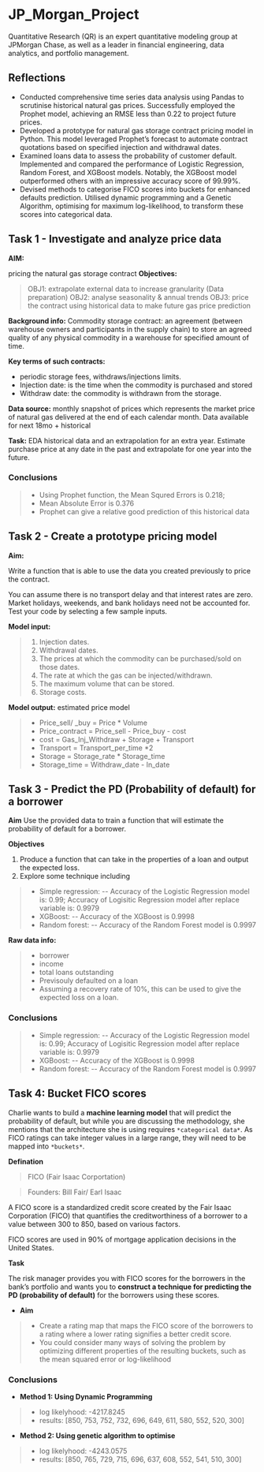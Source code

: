 # JP_Morgan_Project
Quantitative Research (QR) is an expert quantitative modeling group at JPMorgan Chase, as well as a leader in financial engineering, data analytics, and portfolio management. 

## Reflections 
-	Conducted comprehensive time series data analysis using Pandas to scrutinise historical natural gas prices. Successfully employed the Prophet model, achieving an RMSE less than 0.22 to project future prices.
-	Developed a prototype for natural gas storage contract pricing model in Python. This model leveraged Prophet’s forecast to automate contract quotations based on specified injection and withdrawal dates.
-	Examined loans data to assess the probability of customer default. Implemented and compared the performance of Logistic Regression, Random Forest, and XGBoost models. Notably, the XGBoost model outperformed others with an impressive accuracy score of 99.99%.
-	Devised methods to categorise FICO scores into buckets for enhanced defaults prediction. Utilised dynamic programming and a Genetic Algorithm, optimising for maximum log-likelihood, to transform these scores into categorical data.



## Task 1 - Investigate and analyze price data

**AIM:**

pricing the natural gas storage contract
**Objectives:**

>OBJ1: extrapolate external data to increase granularity (Data preparation)
>OBJ2: analyse seasonality & annual trends 
>OBJ3: price the contract using historical data to make future gas price prediction


**Background info:**
Commodity storage contract: an agreement (between warehouse owners and participants in the supply chain) to store an agreed quality of any physical commodity in a warehouse for specified amount of time.

**Key terms of such contracts:** 
*  periodic storage fees, withdraws/injections limits.
*  Injection date: is the time when the commodity is purchased and stored
*  Withdraw date: the commodity is withdrawn from the storage.

**Data source:** monthly snapshot of prices which represents the market price of natural gas delivered at the end of each calendar month.
Data available for next 18mo + historical

**Task:** EDA historical data and an extrapolation for an extra year.
Estimate purchase price at any date in the past and extrapolate for one year into the future.

### **Conclusions**
> * Using Prophet function, the Mean Squred Errors is 0.218;
> * Mean Absolute Error is 0.376
> * Prophet can give a relative good prediction of this historical data


## Task 2 - Create a prototype pricing model

**Aim:** 

Write a function that is able to use the data you created previously to price the contract. 

You can assume there is no transport delay and that interest rates are zero. Market holidays, weekends, and bank holidays need not be accounted for. Test your code by selecting a few sample inputs.

**Model input:**
>  1.   Injection dates.
>  2.   Withdrawal dates.
>  3.   The prices at which the commodity can be purchased/sold on those dates.
>  4.   The rate at which the gas can be injected/withdrawn.
>  5.   The maximum volume that can be stored.
>  6.   Storage costs.

**Model output:** estimated price model

> - Price_sell/ _buy = Price * Volume
> - Price_contract = Price_sell - Price_buy - cost
> - cost = Gas_Inj_Withdraw + Storage + Transport
> - Transport = Transport_per_time *2
> - Storage = Storage_rate * Storage_time
> - Storage_time = Withdraw_date - In_date

  

## Task 3 - Predict the PD (Probability of default) for a borrower

**Aim**
Use the provided data to train a function that will estimate the probability of default for a borrower.

**Objectives**
1. Produce a function that can take in the properties of a loan and output the  expected loss.
2. Explore some technique including
> * Simple regression: -- Accuracy of the Logistic Regression model is:  0.99; Accuracy of Logisitic Regression model after replace variable is: 0.9979 
> * XGBoost: -- Accuracy of the XGBoost is 0.9998
> * Random forest: -- Accuracy of the Random Forest model is 0.9997


**Raw data info:**
> - borrower
> - income
> - total loans outstanding
> - Previsouly defaulted on a loan
> - Assuming a recovery rate of 10%, this can be used to give the expected loss on a loan.

### **Conclusions**
> * Simple regression: -- Accuracy of the Logistic Regression model is:  0.99; Accuracy of Logisitic Regression model after replace variable is: 0.9979 
> * XGBoost: -- Accuracy of the XGBoost is 0.9998
> * Random forest: -- Accuracy of the Random Forest model is 0.9997

## Task 4: Bucket FICO scores

Charlie wants to build a **machine learning model** that will predict the probability of default, but while you are discussing the methodology, she mentions that the architecture she is using requires `*categorical data*`. As FICO ratings can take integer values in a large range, they will need to be mapped into `*buckets*`.

**Defination**

> FICO (Fair Isaac Corportation)

> Founders: Bill Fair/ Earl Isaac

A FICO score is a standardized credit score created by the Fair Isaac Corporation (FICO) that quantifies the creditworthiness of a borrower to a value between 300 to 850, based on various factors.

FICO scores are used in 90% of mortgage application decisions in the United States.

**Task**

The risk manager provides you with FICO scores for the borrowers in the bank’s portfolio and wants you to **construct a technique for predicting the PD (probability of default)** for the borrowers using these scores.

- **Aim**
> - Create a rating map that maps the FICO score of the borrowers to a rating where a lower rating signifies a better credit score.
> - You could consider many ways of solving the problem by optimizing different properties of the resulting buckets, such as the mean squared error or log-likelihood

### **Conclusions**
- **Method 1: Using Dynamic Programming**

> * log likelyhood: -4217.8245
> * results: [850, 753, 752, 732, 696, 649, 611, 580, 552, 520, 300]

- **Method 2: Using genetic algorithm to optimise**
  
> * log likelyhood: -4243.0575
> * results: [850, 765, 729, 715, 696, 637, 608, 552, 541, 510, 300]
